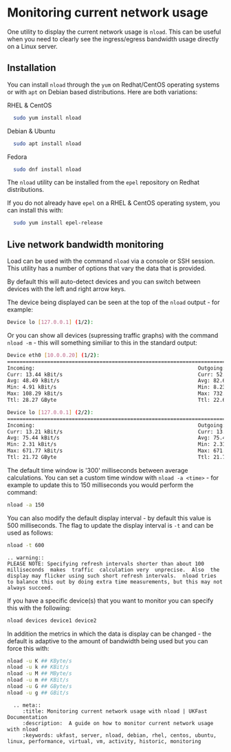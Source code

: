 # Monitoring current network usage

One utility to display the current network usage is `nload`. This can be useful when you need to clearly see the ingress/egress bandwidth usage directly on a Linux server.

## Installation

You can install `nload` through the `yum` on Redhat/CentOS operating systems or with `apt` on Debian based distributions. Here are both variations:

RHEL & CentOS
```bash
  sudo yum install nload
```

Debian & Ubuntu
```bash
  sudo apt install nload
```

Fedora
```bash
  sudo dnf install nload
```

The `nload` utility can be installed from the `epel` repository on Redhat distributions.

If you do not already have `epel` on a RHEL & CentOS operating system, you can install this with:
```bash
  sudo yum install epel-release
```

## Live network bandwidth monitoring

Load can be used with the command `nload` via a console or SSH session. This utility has a number of options that vary the data that is provided.

By default this will auto-detect devices and you can switch between devices with the left and right arrow keys.

The device being displayed can be seen at the top of the `nload` output - for example:
```bash
Device lo [127.0.0.1] (1/2):
```

Or you can show all devices (supressing traffic graphs) with the command `nload -m` - this will something similiar to this in the standard output:
```bash
Device eth0 [10.0.0.20] (1/2):
=============================================================================================================================
Incoming:                                                     Outgoing:
Curr: 13.44 kBit/s                                            Curr: 52.41 kBit/s
Avg: 48.49 kBit/s                                             Avg: 82.66 kBit/s
Min: 4.91 kBit/s                                              Min: 8.23 kBit/s
Max: 108.29 kBit/s                                            Max: 732.95 kBit/s
Ttl: 28.27 GByte                                              Ttl: 22.68 GByte

Device lo [127.0.0.1] (2/2):
=============================================================================================================================
Incoming:                                                     Outgoing:
Curr: 13.21 kBit/s                                            Curr: 13.21 kBit/s
Avg: 75.44 kBit/s                                             Avg: 75.44 kBit/s
Min: 2.31 kBit/s                                              Min: 2.31 kBit/s
Max: 671.77 kBit/s                                            Max: 671.77 kBit/s
Ttl: 21.72 GByte                                              Ttl: 21.72 GByte
```

The default time window is '300' milliseconds between average calculations. You can set a custom time window with `nload -a <time>` - for example to update this to 150 milliseconds you would perform the command:
```bash
nload -a 150
```

You can also modify the default display interval - by default this value is 500 milliseconds. The flag to update the display interval is `-t` and can be used as follows:
```bash  
nload -t 600
```

```eval_rst
.. warning::
PLEASE NOTE: Specifying refresh intervals shorter than about 100  milliseconds  makes  traffic  calculation very  unprecise.  Also  the display may flicker using such short refresh intervals.  nload tries to balance this out by doing extra time measurements, but this may not
always succeed.
```

If you have a specific device(s) that you want to monitor you can specify this with the following:
```bash
nload devices device1 device2
```

In addition the metrics in which the data is display can be changed - the default is adaptive to the amount of bandwidth being used but you can force this with:   
```bash
nload -u K ## KByte/s
nload -u k ## KBit/s
nload -u M ## MByte/s
nload -u m ## KBit/s
nload -u G ## GByte/s
nload -u g ## GBit/s
```

```eval_rst
  .. meta::
     :title: Monitoring current network usage with nload | UKFast Documentation
     :description:  A guide on how to monitor current network usage with nload
     :keywords: ukfast, server, nload, debian, rhel, centos, ubuntu, linux, performance, virtual, vm, activity, historic, monitoring
